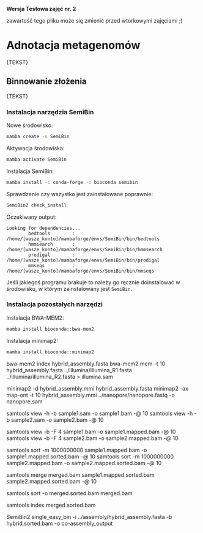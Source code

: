 
**Wersja Testowa zajęć nr. 2**

zawartość tego pliku może się zmienić przed wtorkowymi zajęciami ;) 


# Adnotacja metagenomów

{TEKST}

## Binnowanie złożenia

{TEKST}

### Instalacja narzędzia SemiBin

Nowe środowisko:
```bash
mamba create -n SemiBin
```

Aktywacja środowiska:
```bash
mamba activate SemiBin
```

Instalacja SemiBin:
```bash
mamba install -c conda-forge -c bioconda semibin
```

Sprawdzenie czy wszystko jest zainstalowane poprawnie:
```bash
SemiBin2 check_install
```
Oczekiwany output:
```text
Looking for dependencies...
        bedtools        : /home/[wasze_konto]/mambaforge/envs/SemiBin/bin/bedtools
        hmmsearch       : /home/[wasze_konto]/mambaforge/envs/SemiBin/bin/hmmsearch
        prodigal        : /home/[wasze_konto]/mambaforge/envs/SemiBin/bin/prodigal
        mmseqs          : /home/[wasze_konto]/mambaforge/envs/SemiBin/bin/mmseqs
```
Jeśli jakiegoś programu brakuje to należy go ręcznie doinstalować w środowisku, w którym zainstalowany jest `SemiBin`.

### Instalacja pozostałych narzędzi

Instalacja BWA-MEM2:
```bash
mamba install bioconda::bwa-mem2
```

Instalacja minimap2:
```bash
mamba install bioconda::minimap2
```

bwa-mem2 index hybrid_assembly.fasta
bwa-mem2 mem -t 10 hybrid_assembly.fasta ../illumina/illumina_R1.fasta ../illumina/illumina_R2.fasta > illumina.sam 

minimap2 -d hybrid_assembly.mmi hybrid_assembly.fasta
minimap2 -ax map-ont -t 10 hybrid_assembly.mmi ../nanopore/nanopore.fastq -o nanopore.sam

samtools view -h -b sample1.sam -o sample1.bam -@ 10
samtools view -h -b sample2.sam -o sample2.bam -@ 10

samtools view -b -F 4 sample1.bam -o sample1.mapped.bam -@ 10
samtools view -b -F 4 sample2.bam -o sample2.mapped.bam -@ 10

samtools sort -m 1000000000 sample1.mapped.bam -o sample1.mapped.sorted.bam -@ 10
samtools sort -m 1000000000 sample2.mapped.bam -o sample2.mapped.sorted.bam -@ 10

samtools merge merged.bam sample1.mapped.sorted.bam sample2.mapped.sorted.bam -@ 10

samtools sort -o merged.sorted.bam merged.bam

samtools index merged.sorted.bam

SemiBin2 single_easy_bin -i ../assembly/hybrid_assembly.fasta -b hybrid.sorted.bam -o co-assembly_output
